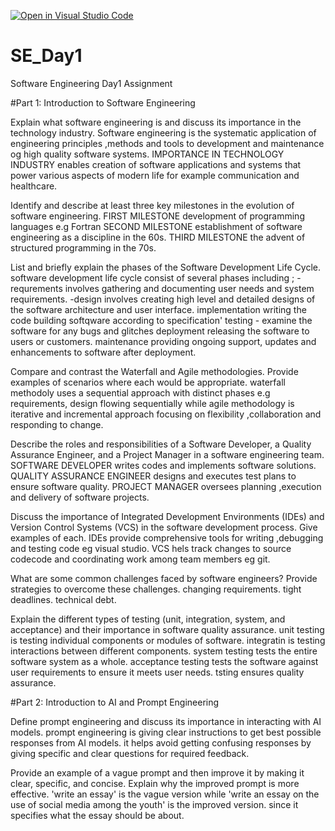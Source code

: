 [![Open in Visual Studio Code](https://classroom.github.com/assets/open-in-vscode-2e0aaae1b6195c2367325f4f02e2d04e9abb55f0b24a779b69b11b9e10269abc.svg)](https://classroom.github.com/online_ide?assignment_repo_id=18370280&assignment_repo_type=AssignmentRepo)
# SE_Day1
Software Engineering Day1 Assignment

#Part 1: Introduction to Software Engineering

Explain what software engineering is and discuss its importance in the technology industry.
Software engineering is the systematic application of engineering principles ,methods and tools to development and maintenance og high quality software systems.
IMPORTANCE IN TECHNOLOGY INDUSTRY
enables creation of software applications and systems that power various aspects of modern  life for example communication and healthcare.

Identify and describe at least three key milestones in the evolution of software engineering.
FIRST MILESTONE 
development of programming languages e.g Fortran
SECOND MILESTONE 
establishment of software engineering as a discipline in the 60s.
THIRD MILESTONE
the advent of structured programming in the 70s.

List and briefly explain the phases of the Software Development Life Cycle.
software development life cycle consist of several phases including ;
-requrements involves gathering and documenting user needs and system requirements.
-design involves creating high level and detailed designs of the software architecture and user interface.
implementation writing the code building softqware according to specification'
 testing - examine the software for any bugs and glitches
 deployment releasing the software to users or customers.
 maintenance providing ongoing support, updates and enhancements to software after deployment.

Compare and contrast the Waterfall and Agile methodologies. Provide examples of scenarios where each would be appropriate.
waterfall methodoly uses a sequential approach with distinct phases e.g requirements, design flowing sequentially while agile methodology is iterative and incremental approach focusing on flexibility ,collaboration and responding to change.

Describe the roles and responsibilities of a Software Developer, a Quality Assurance Engineer, and a Project Manager in a software engineering team.
SOFTWARE DEVELOPER
writes codes and implements software solutions.
QUALITY ASSURANCE ENGINEER
designs and executes test plans to ensure software quality.
PROJECT MANAGER
oversees planning ,execution and delivery of software projects.

Discuss the importance of Integrated Development Environments (IDEs) and Version Control Systems (VCS) in the software development process. Give examples of each.
IDEs provide comprehensive tools for writing ,debugging and testing code eg visual studio.
VCS hels track changes to source codecode and coordinating work among team members eg git.

What are some common challenges faced by software engineers? Provide strategies to overcome these challenges.
changing requirements.
tight deadlines.
technical debt.

Explain the different types of testing (unit, integration, system, and acceptance) and their importance in software quality assurance.
unit testing is testing individual components or modules of software.
integratin is testing interactions between different components.
system testing tests the entire software  system as a whole.
acceptance testing tests the software against user requirements to ensure it meets user needs.
tsting ensures quality assurance.

#Part 2: Introduction to AI and Prompt Engineering


Define prompt engineering and discuss its importance in interacting with AI models.
prompt engineering is giving clear instructions to get best possible responses from AI models.
it helps avoid getting confusing responses by giving specific and clear questions for required feedback.

Provide an example of a vague prompt and then improve it by making it clear, specific, and concise. Explain why the improved prompt is more effective.
'write an essay' is the vague version while 'write an essay on the use of social media among the youth' is the improved version. since it specifies what the essay should be about.

